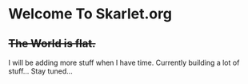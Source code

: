 # Welcome To Skarlet.org
~~The World is flat.~~
---
I will be adding more stuff when I have time. Currently building a lot of stuff... Stay tuned...